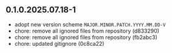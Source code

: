 
## 0.1.0.2025.07.18-1
- adopt new version scheme `MAJOR.MINOR.PATCH.YYYY.MM.DD-V`
- chore: remove all ignored files from repository (d833290)
- chore: remove all ignored files from repository (fb2abc3)
- chore: updated gitignore (0c8ca22)

